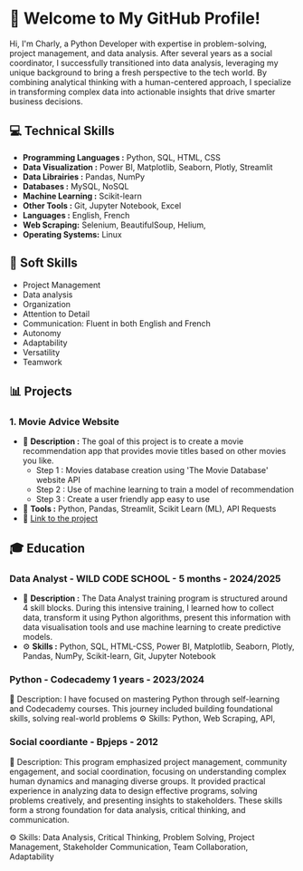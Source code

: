 # 👋 Welcome to My GitHub Profile!

Hi, I'm Charly, a Python Developer with expertise in problem-solving, project management, and data analysis.
After several years as a social coordinator, I successfully transitioned into data analysis, leveraging my unique background to bring a fresh perspective to the tech world. By combining analytical thinking with a human-centered approach, I specialize in transforming complex data into actionable insights that drive smarter business decisions.

## 💻 Technical Skills

- **Programming Languages :** Python, SQL, HTML, CSS
- **Data Visualization :** Power BI, Matplotlib, Seaborn, Plotly, Streamlit
- **Data Librairies :** Pandas, NumPy
- **Databases :** MySQL, NoSQL
- **Machine Learning :** Scikit-learn
- **Other Tools :** Git, Jupyter Notebook, Excel
- **Languages :** English, French
- **Web Scraping:** Selenium, BeautifulSoup, Helium,
- **Operating Systems:** Linux 

## 🤝 Soft Skills

- Project Management
- Data analysis
- Organization
- Attention to Detail
- Communication: Fluent in both English and French
- Autonomy
- Adaptability
- Versatility
- Teamwork

## 📊 Projects

### 1. Movie Advice Website

- 📄 **Description :** The goal of this project is to create a movie recommendation app that provides movie titles based on other movies you like.
  -  Step 1 : Movies database creation using 'The Movie Database' website API
  -  Step 2 : Use of machine learning to train a model of recommendation
  -  Step 3 : Create a user friendly app easy to use
- 🔧 **Tools :** Python, Pandas, Streamlit, Scikit Learn (ML), API Requests
- 🌟 [Link to the project]((https://wildflix-projet.streamlit.app/))


## 🎓 Education 

### Data Analyst - WILD CODE SCHOOL - 5 months - 2024/2025

- 📄 **Description :** The Data Analyst training program is structured around 4 skill blocks. During this intensive training, I learned how to collect data, transform it using Python algorithms, present this information with data visualisation tools and use machine learning to create predictive models.
- ⚙ **Skills :** Python, SQL, HTML-CSS, Power BI, Matplotlib, Seaborn, Plotly, Pandas, NumPy, Scikit-learn, Git, Jupyter Notebook

### Python - Codecademy 1 years - 2023/2024

📄 Description: I have focused on mastering Python through self-learning and Codecademy courses. This journey included building foundational skills, solving real-world problems
⚙ Skills: Python, Web Scraping, API, 

### Social coordiante - Bpjeps - 2012

📄 Description: This program emphasized project management, community engagement, and social coordination, focusing on understanding complex human dynamics and managing diverse groups. It provided practical experience in analyzing data to design effective programs, solving problems creatively, and presenting insights to stakeholders. These skills form a strong foundation for data analysis, critical thinking, and communication.

⚙ Skills: Data Analysis, Critical Thinking, Problem Solving, Project Management, Stakeholder Communication, Team Collaboration, Adaptability

